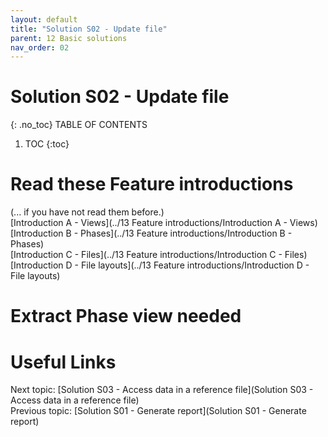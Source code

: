 ```yaml
---
layout: default
title: "Solution S02 - Update file"
parent: 12 Basic solutions
nav_order: 02
---
```


# Solution S02 - Update file
{: .no_toc}
TABLE OF CONTENTS 
1. TOC
{:toc}  


# Read these Feature introductions
(... if you have not read them before.)  
[Introduction A - Views](../13 Feature introductions/Introduction A - Views)  
[Introduction B - Phases](../13 Feature introductions/Introduction B - Phases)  
[Introduction C - Files](../13 Feature introductions/Introduction C - Files)  
[Introduction D - File layouts](../13 Feature introductions/Introduction D - File layouts)  


# Extract Phase view needed

# Useful Links
Next topic: [Solution S03 - Access data in a reference file](Solution S03 - Access data in a reference file)  
Previous topic: [Solution S01 - Generate report](Solution S01 - Generate report) 




